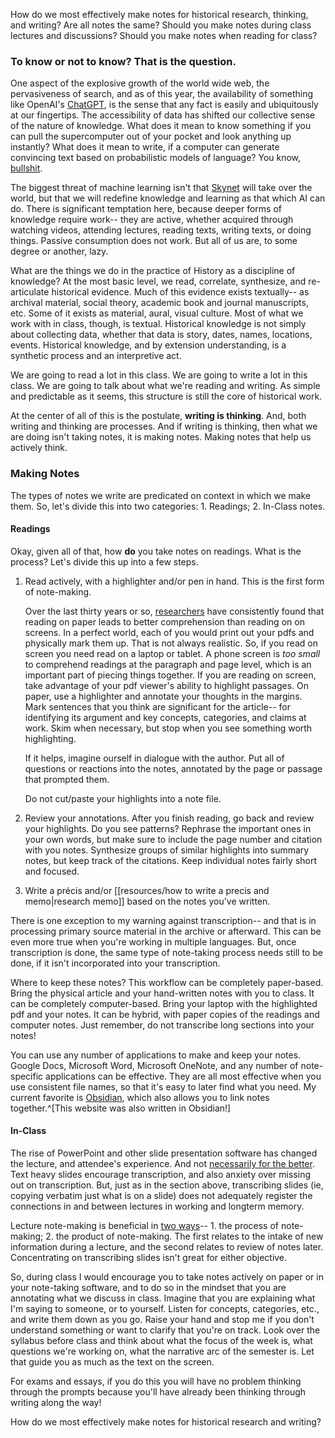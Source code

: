 
How do we most effectively make notes for historical research, thinking, and writing? Are all notes the same? Should you make notes during class lectures and discussions? Should you make notes when reading for class?

### To know or not to know? That is the question.

One aspect of the explosive growth of the world wide web, the pervasiveness of search, and as of this year, the availability of something like OpenAI's [ChatGPT](https://openai.com/blog/chatgpt/), is the sense that any fact is easily and ubiquitously at our fingertips. The accessibility of data has shifted our collective sense of the nature of knowledge. What does it mean to know something if you can pull the supercomputer out of your pocket and look anything up instantly? What does it mean to write, if a computer can generate convincing text based on probabilistic models of language? You know, [bullshit](https://en.wikipedia.org/wiki/On_Bullshit). 

The biggest threat of machine learning isn't that [Skynet](https://en.wikipedia.org/wiki/Skynet_(Terminator)) will take over the world, but that we will redefine knowledge and learning as that which AI can do. There is significant temptation here, because deeper forms of knowledge require work-- they are active, whether acquired through watching videos, attending lectures, reading texts, writing texts, or doing things. Passive consumption does not work. But all of us are, to some degree or another, lazy.

What are the things we do in the practice of History as a discipline of knowledge? At the most basic level, we read, correlate, synthesize, and re-articulate historical evidence. Much of this evidence exists textually-- as archival material, social theory, academic book and journal manuscripts, etc. Some of it exists as material, aural, visual culture. Most of what we work with in class, though, is textual. Historical knowledge is not simply about collecting data, whether that data is story, dates, names, locations, events. Historical knowledge, and by extension understanding, is a synthetic process and an interpretive act. 

We are going to read a lot in this class. We are going to write a lot in this class. We are going to talk about what we're reading and writing. As simple and predictable as it seems, this structure is still the core of historical work. 

At the center of all of this is the postulate, **writing is thinking**. And, both writing and thinking are processes. And if writing is thinking, then what we are doing isn't taking notes, it is making notes. Making notes that help us actively think.

### Making Notes

The types of notes we write are predicated on context in which we make them. So, let's divide this into two categories: 1. Readings; 2. In-Class notes.

#### Readings

Okay, given all of that, how **do** you take notes on readings. What is the process? Let's divide this up into a few steps.

1. Read actively, with a highlighter and/or pen in hand. This is the first form of note-making. 
   
   Over the last thirty years or so, [researchers](https://www.sciencedirect.com/science/article/pii/S0360131518301052?casa_token=ZuqacH0x6oUAAAAA:8yeEZ8ukv83mT-7pXkEu8muapmIf-gvdn5dy4vejsc_E1RfL0IYzsg14UoQXJlOL26W-0AQHwoo) have consistently found that reading on paper leads to better comprehension than reading on on screens. In a perfect world, each of you would print out your pdfs and physically mark them up. That is not always realistic. So, if you read on screen you need read on a laptop or tablet. A phone screen is *too small* to comprehend readings at the paragraph and page level, which is an important part of piecing things together. If you are reading on screen, take advantage of your pdf viewer's ability to highlight passages. On paper, use a highlighter and annotate your thoughts in the margins. Mark sentences that you think are significant for the article-- for identifying its argument and key concepts, categories, and claims at work. Skim when necessary, but stop when you see something worth highlighting.
   
   If it helps, imagine ourself in dialogue with the author. Put all of questions or reactions into the notes, annotated by the page or passage that prompted them.
   
   Do not cut/paste your highlights into a note file. 
   
2. Review your annotations. After you finish reading, go back and review your highlights. Do you see patterns? Rephrase the important ones in your own words, but make sure to include the page number and citation with you notes. Synthesize groups of similar highlights into summary notes, but keep track of the citations. Keep individual notes fairly short and focused. 

3. Write a précis and/or [[resources/how to write a precis and memo|research memo]] based on the notes you've written.  

There is one exception to my warning against transcription-- and that is in processing primary source material in the archive or afterward. This can be even more true when you're working in multiple languages. But, once transcription is done, the same type of note-taking process needs still to be done, if it isn't incorporated into your transcription. 

Where to keep these notes? This workflow can be completely paper-based. Bring the physical article and your hand-written notes with you to class. It can be completely computer-based. Bring your laptop with the highlighted pdf and your notes. It can be hybrid, with paper copies of the readings and computer notes. Just remember, do not transcribe long sections into your notes!

You can use any number of applications to make and keep your notes. Google Docs, Microsoft Word, Microsoft OneNote, and any number of note-specific applications can be effective. They are all most effective when you use consistent file names, so that it's easy to later find what you need. My current favorite is [Obsidian](https://obsidian.md), which also allows you to link notes together.^[This website was also written in Obsidian!]


#### In-Class

The rise of PowerPoint and other slide presentation software has changed the lecture, and attendee's experience. And not [necessarily for the better](https://www.edwardtufte.com/bboard/q-and-a-fetch-msg?msg_id=0001yB&topic_id=1). Text heavy slides encourage transcription, and also anxiety over missing out on transcription. But, just as in the section above, transcribing slides (ie, copying verbatim just what is on a slide) does not adequately register the connections in and between lectures in working and longterm memory.

Lecture note-making is beneficial in [two ways](https://link.springer.com/article/10.1007/s11251-018-9458-0)-- 1. the process of note-making; 2. the product of note-making. The first relates to the intake of new information during a lecture, and the second relates to review of notes later. Concentrating on transcribing slides isn't great for either objective. 

So, during class I would encourage you to take notes actively on paper or in your note-taking software, and to do so in the mindset that you are annotating what we discuss in class. Imagine that you are explaining what I'm saying to someone, or to yourself. Listen for concepts, categories, etc., and write them down as you go. Raise your hand and stop me if you don't understand something or want to clarify that you're on track. Look over the syllabus before class and think about what the focus of the week is, what questions we're working on, what the narrative arc of the semester is. Let that guide you as much as the text on the screen. 

For exams and essays, if you do this you will have no problem thinking through the prompts because you'll have already been thinking through writing along the way!


How do we most effectively make notes for historical research and writing?

